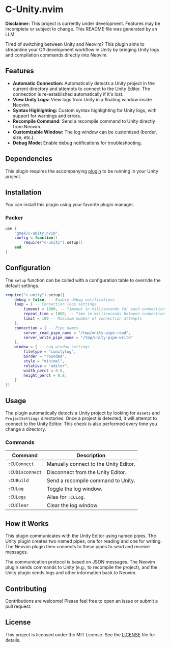 # C-Unity.nvim

**Disclaimer:** This project is currently under development. Features may be incomplete or subject to change. This README file was generated by an LLM.

Tired of switching between Unity and Neovim? This plugin aims to streamline your C# development workflow in Unity by bringing Unity logs and compilation commands directly into Neovim.

## Features

-   **Automatic Connection:** Automatically detects a Unity project in the current directory and attempts to connect to the Unity Editor. The connection is re-established automatically if it's lost.
-   **View Unity Logs:** View logs from Unity in a floating window inside Neovim.
-   **Syntax Highlighting:** Custom syntax highlighting for Unity logs, with support for warnings and errors.
-   **Recompile Command:** Send a recompile command to Unity directly from Neovim.
-   **Customizable Window:** The log window can be customized (border, size, etc.).
-   **Debug Mode:** Enable debug notifications for troubleshooting.

## Dependencies

This plugin requires the accompanying [plugin](https://github.com/trueGmek/com.gmek.c-unity) to be running in your Unity project.

## Installation

You can install this plugin using your favorite plugin manager.

### Packer

```lua
use {
    "gmek/c-unity.nvim",
    config = function()
        require("c-unity").setup()
    end
}
```

## Configuration

The `setup` function can be called with a configuration table to override the default settings.

```lua
require("c-unity").setup({
    debug = false, -- Enable debug notifications
    loop = { -- Connection loop settings
        timeout = 1000, -- Timeout in milliseconds for each connection attempt
        repeat_time = 1000, -- Time in milliseconds between connection attempts
        limit = 100 -- Maximum number of connection attempts
    },
    connection = { -- Pipe names
        server_read_pipe_name = "/tmp/unity-pipe-read",
        server_write_pipe_name = "/tmp/unity-pipe-write"
    },
    window = { -- Log window settings
        filetype = "cunitylog",
        border = "rounded",
        style = "minimal",
        relative = "editor",
        width_perct = 0.8,
        height_perct = 0.8,
    }
})
```

## Usage

The plugin automatically detects a Unity project by looking for `Assets` and `ProjectSettings` directories. Once a project is detected, it will attempt to connect to the Unity Editor. This check is also performed every time you change a directory.

### Commands

| Command        | Description                     |
| -------------- | ------------------------------- |
| `:CUConnect`   | Manually connect to the Unity Editor.    |
| `:CUDisconnect`| Disconnect from the Unity Editor. |
| `:CUBuild`     | Send a recompile command to Unity.       |
| `:CULog`       | Toggle the log window.          |
| `:CULogs`      | Alias for `:CULog`.          |
| `:CUClear`     | Clear the log window.           |

## How it Works

This plugin communicates with the Unity Editor using named pipes. The Unity plugin creates two named pipes, one for reading and one for writing. The Neovim plugin then connects to these pipes to send and receive messages.

The communication protocol is based on JSON messages. The Neovim plugin sends commands to Unity (e.g., to recompile the project), and the Unity plugin sends logs and other information back to Neovim.

## Contributing

Contributions are welcome! Please feel free to open an issue or submit a pull request.

## License

This project is licensed under the MIT License. See the [LICENSE](LICENSE) file for details.